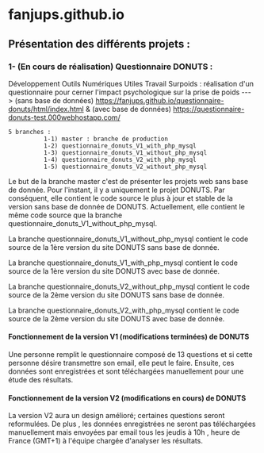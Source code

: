 # fanjups.github.io

## Présentation des différents projets :

### 1- (En cours de réalisation) Questionnaire DONUTS : 

  Développement Outils Numériques Utiles Travail  Surpoids : réalisation d'un questionnaire pour cerner l'impact psychologique sur la prise de poids ---> (sans base de données) https://fanjups.github.io/questionnaire-donuts/html/index.html   & (avec base de données) https://questionnaire-donuts-test.000webhostapp.com/

    5 branches :
              1-1) master : branche de production
              1-2) questionnaire_donuts_V1_with_php_mysql
              1-3) questionnaire_donuts_V1_without_php_mysql
              1-4) questionnaire_donuts_V2_with_php_mysql
              1-5) questionnaire_donuts_V2_without_php_mysql


   Le but de la branche master c'est de présenter les projets web sans base de donnée. Pour l'instant, il y a uniquement le projet DONUTS. Par conséquent, elle contient le code source le plus à jour et stable de la version sans base de donnée de DONUTS. Actuellement, elle contient le même code source que la branche questionnaire_donuts_V1_without_php_mysql.
   
   La branche questionnaire_donuts_V1_without_php_mysql contient le code source de la 1ère version  du site DONUTS sans base de donnée.
   
   La branche questionnaire_donuts_V1_with_php_mysql contient le code source de la 1ère version du site DONUTS avec base de donnée.
   
   La branche questionnaire_donuts_V2_without_php_mysql contient le code source de la 2ème version  du site DONUTS sans base de donnée.
   
   La branche questionnaire_donuts_V2_with_php_mysql contient le code source de la 2ème version du site DONUTS avec base de donnée.
   
   #### Fonctionnement de la version V1 (modifications terminées) de DONUTS 
   
   Une personne remplit le questionnaire composé de 13 questions et si cette personne désire transmettre son email, elle peut le faire. Ensuite, ces données sont enregistrées et sont téléchargées manuellement pour une étude des résultats.
   
   #### Fonctionnement de la version V2 (modifications en cours) de DONUTS
   
   La version V2 aura un design amélioré; certaines questions seront reformulées. De plus , les données enregistrées ne seront pas téléchargées manuellement mais envoyées par email tous les jeudis à 10h , heure de France (GMT+1) à l'équipe chargée d'analyser les résultats.
   
   
   

